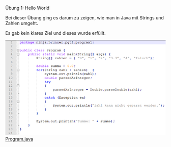 Übung 1: Hello World

Bei dieser Übung ging es darum zu zeigen, wie man in Java mit Strings und Zahlen umgeht.

Es gab kein klares Ziel und dieses wurde erfüllt.

![Program.cs Code](https://raw.githubusercontent.com/0xFEEDC0DE64/PGTL-Programs/master/src/ninja/brunner/pgtl/program1/screenshot.png)
[Program.java](https://github.com/0xFEEDC0DE64/PGTL-Programs/blob/master/src/ninja/brunner/pgtl/program1/Program.java)
